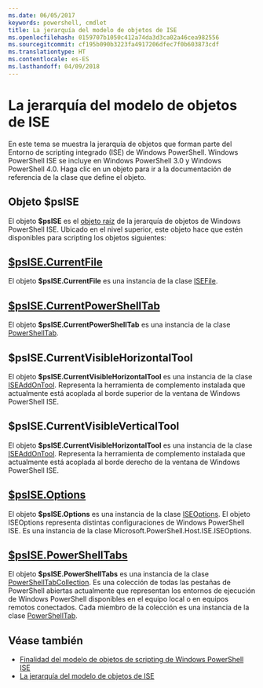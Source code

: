 ```yaml
---
ms.date: 06/05/2017
keywords: powershell, cmdlet
title: La jerarquía del modelo de objetos de ISE
ms.openlocfilehash: 0159707b1050c412a74da3d3ca02a46cea982556
ms.sourcegitcommit: cf195b090b3223fa4917206dfec7f0b603873cdf
ms.translationtype: HT
ms.contentlocale: es-ES
ms.lasthandoff: 04/09/2018
---
```

# <a name="the-ise-object-model-hierarchy"></a>La jerarquía del modelo de objetos de ISE

En este tema se muestra la jerarquía de objetos que forman parte del Entorno de scripting integrado (ISE) de Windows PowerShell.
Windows PowerShell ISE se incluye en Windows PowerShell 3.0 y Windows PowerShell 4.0.
Haga clic en un objeto para ir a la documentación de referencia de la clase que define el objeto.

## <a name="psise-object"></a>Objeto $psISE

El objeto **$psISE** es el [objeto raíz](The-ObjectModelRoot-Object.md) de la jerarquía de objetos de Windows PowerShell ISE.
Ubicado en el nivel superior, este objeto hace que estén disponibles para scripting los objetos siguientes:

## <a name="psisecurrentfilethe-isefile-objectmd"></a>[$psISE.CurrentFile](The-ISEFile-Object.md)

El objeto **$psISE.CurrentFile** es una instancia de la clase [ISEFile](The-ISEFile-Object.md).

## <a name="psisecurrentpowershelltabthe-powershelltab-objectmd"></a>[$psISE.CurrentPowerShellTab](The-PowerShellTab-Object.md)

El objeto **$psISE.CurrentPowerShellTab** es una instancia de la clase [PowerShellTab](The-PowerShellTab-Object.md).

## <a name="psisecurrentvisiblehorizontaltool"></a>$psISE.CurrentVisibleHorizontalTool

El objeto **$psISE.CurrentVisibleHorizontalTool** es una instancia de la clase [ISEAddOnTool](The-ISEAddOnTool-Object.md).
Representa la herramienta de complemento instalada que actualmente está acoplada al borde superior de la ventana de Windows PowerShell ISE.

## <a name="psisecurrentvisibleverticaltool"></a>$psISE.CurrentVisibleVerticalTool

El objeto **$psISE.CurrentVisibleHorizontalTool** es una instancia de la clase [ISEAddOnTool](The-ISEAddOnTool-Object.md).
Representa la herramienta de complemento instalada que actualmente está acoplada al borde derecho de la ventana de Windows PowerShell ISE.

## <a name="psiseoptionsthe-iseoptions-objectmd"></a>[$psISE.Options](The-ISEOptions-Object.md)

El objeto **$psISE.Options** es una instancia de la clase [ISEOptions](The-ISEOptions-Object.md).
El objeto ISEOptions representa distintas configuraciones de Windows PowerShell ISE.
Es una instancia de la clase Microsoft.PowerShell.Host.ISE.ISEOptions.

## <a name="psisepowershelltabsthe-powershelltabcollection-objectmd"></a>[$psISE.PowerShellTabs](The-PowerShellTabCollection-Object.md)

El objeto **$psISE.PowerShellTabs** es una instancia de la clase [PowerShellTabCollection](The-PowerShellTabCollection-Object.md).
Es una colección de todas las pestañas de PowerShell abiertas actualmente que representan los entornos de ejecución de Windows PowerShell disponibles en el equipo local o en equipos remotos conectados.
Cada miembro de la colección es una instancia de la clase [PowerShellTab](The-PowerShellTab-Object.md).

## <a name="see-also"></a>Véase también

- [Finalidad del modelo de objetos de scripting de Windows PowerShell ISE](Purpose-of-the-Windows-PowerShell-ISE-Scripting-Object-Model.md)
- [La jerarquía del modelo de objetos de ISE](The-ISE-Object-Model-Hierarchy.md)